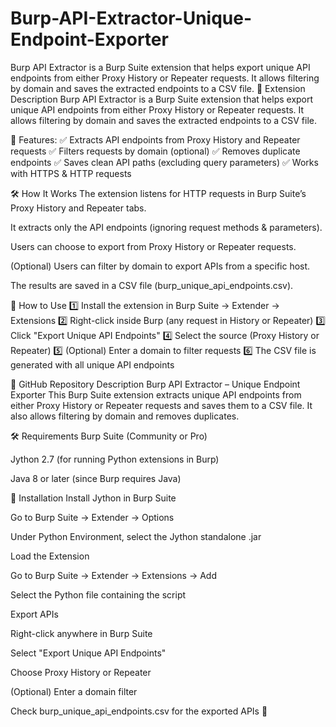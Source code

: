 # Burp-API-Extractor-Unique-Endpoint-Exporter
Burp API Extractor is a Burp Suite extension that helps export unique API endpoints from either Proxy History or Repeater requests. It allows filtering by domain and saves the extracted endpoints to a CSV file.
📝 Extension Description
Burp API Extractor is a Burp Suite extension that helps export unique API endpoints from either Proxy History or Repeater requests. It allows filtering by domain and saves the extracted endpoints to a CSV file.

🔹 Features:
✅ Extracts API endpoints from Proxy History and Repeater requests
✅ Filters requests by domain (optional)
✅ Removes duplicate endpoints
✅ Saves clean API paths (excluding query parameters)
✅ Works with HTTPS & HTTP requests

🛠️ How It Works
The extension listens for HTTP requests in Burp Suite’s Proxy History and Repeater tabs.

It extracts only the API endpoints (ignoring request methods & parameters).

Users can choose to export from Proxy History or Repeater requests.

(Optional) Users can filter by domain to export APIs from a specific host.

The results are saved in a CSV file (burp_unique_api_endpoints.csv).

📌 How to Use
1️⃣ Install the extension in Burp Suite → Extender → Extensions
2️⃣ Right-click inside Burp (any request in History or Repeater)
3️⃣ Click "Export Unique API Endpoints"
4️⃣ Select the source (Proxy History or Repeater)
5️⃣ (Optional) Enter a domain to filter requests
6️⃣ The CSV file is generated with all unique API endpoints

📂 GitHub Repository Description
Burp API Extractor – Unique Endpoint Exporter
This Burp Suite extension extracts unique API endpoints from either Proxy History or Repeater requests and saves them to a CSV file. It also allows filtering by domain and removes duplicates.

🛠 Requirements
Burp Suite (Community or Pro)

Jython 2.7 (for running Python extensions in Burp)

Java 8 or later (since Burp requires Java)

💾 Installation
Install Jython in Burp Suite

Go to Burp Suite → Extender → Options

Under Python Environment, select the Jython standalone .jar

Load the Extension

Go to Burp Suite → Extender → Extensions → Add

Select the Python file containing the script

Export APIs

Right-click anywhere in Burp Suite

Select "Export Unique API Endpoints"

Choose Proxy History or Repeater

(Optional) Enter a domain filter

Check burp_unique_api_endpoints.csv for the exported APIs 🎯

